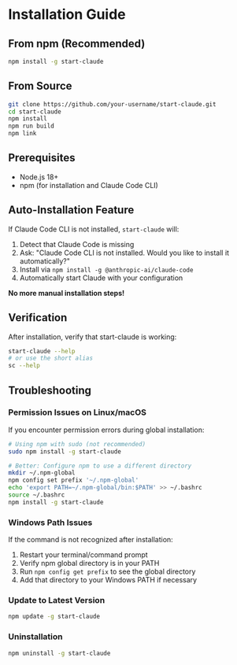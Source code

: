 # Installation Guide

## From npm (Recommended)

```bash
npm install -g start-claude
```

## From Source

```bash
git clone https://github.com/your-username/start-claude.git
cd start-claude
npm install
npm run build
npm link
```

## Prerequisites

- Node.js 18+
- npm (for installation and Claude Code CLI)

## Auto-Installation Feature

If Claude Code CLI is not installed, `start-claude` will:

1. Detect that Claude Code is missing
2. Ask: "Claude Code CLI is not installed. Would you like to install it automatically?"
3. Install via `npm install -g @anthropic-ai/claude-code`
4. Automatically start Claude with your configuration

**No more manual installation steps!**

## Verification

After installation, verify that start-claude is working:

```bash
start-claude --help
# or use the short alias
sc --help
```

## Troubleshooting

### Permission Issues on Linux/macOS

If you encounter permission errors during global installation:

```bash
# Using npm with sudo (not recommended)
sudo npm install -g start-claude

# Better: Configure npm to use a different directory
mkdir ~/.npm-global
npm config set prefix '~/.npm-global'
echo 'export PATH=~/.npm-global/bin:$PATH' >> ~/.bashrc
source ~/.bashrc
npm install -g start-claude
```

### Windows Path Issues

If the command is not recognized after installation:

1. Restart your terminal/command prompt
2. Verify npm global directory is in your PATH
3. Run `npm config get prefix` to see the global directory
4. Add that directory to your Windows PATH if necessary

### Update to Latest Version

```bash
npm update -g start-claude
```

### Uninstallation

```bash
npm uninstall -g start-claude
```